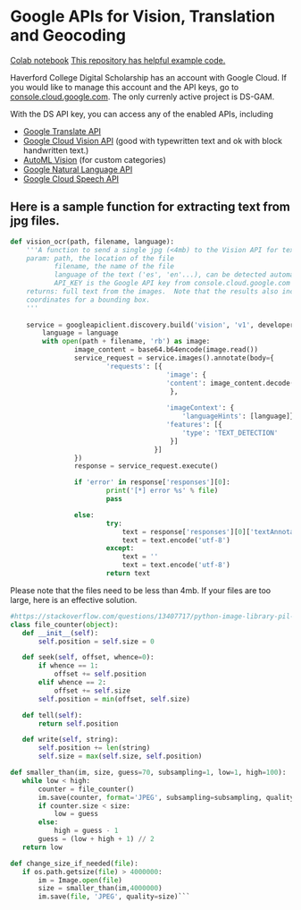 # Google APIs for Vision, Translation and Geocoding 
[Colab notebook](https://drive.google.com/file/d/1CO9k589Mbwqz3sBMBSutoSXIarYH4NCP/view?usp=sharing)
[This repository has helpful example code.](https://github.com/GoogleCloudPlatform/python-docs-samples)

Haverford College Digital Scholarship has an account with Google Cloud.  If you would like to manage this account and the API keys, go to [console.cloud.google.com](console.cloud.google.com).  The only currenly active project is DS-GAM. 

With the DS API key, you can access any of the enabled APIs, including
- [Google Translate API](https://cloud.google.com/translate/docs/)
- [Google Cloud Vision API](https://cloud.google.com/vision/overview/docs/) (good with typewritten text and ok with block handwritten text.)
- [AutoML Vision](https://cloud.google.com/vision/automl/docs/) (for custom categories)
- [Google Natural Language API](https://cloud.google.com/natural-language/overview/docs/)
- [Google Cloud Speech API](https://cloud.google.com/speech-to-text/docs/)

## Here is a sample function for extracting text from jpg files.  
```python
def vision_ocr(path, filename, language):
    '''A function to send a single jpg (<4mb) to the Vision API for text extraction.  
    param: path, the location of the file
           filename, the name of the file
           language of the text ('es', 'en'...), can be detected automatically, but is often incorrect. 
           API_KEY is the Google API key from console.cloud.google.com
    returns: full text from the images.  Note that the results also include each word, paragraph and text block identified with    
    coordinates for a bounding box. 
    '''
    
    service = googleapiclient.discovery.build('vision', 'v1', developerKey=API_KEY)
        language = language
        with open(path + filename, 'rb') as image:
                image_content = base64.b64encode(image.read())
                service_request = service.images().annotate(body={
                        'requests': [{
                                       'image': {
                                       'content': image_content.decode('UTF-8')
                                        },
                                       
                                       'imageContext': {
                                           'languageHints': [language]},
                                       'features': [{
                                           'type': 'TEXT_DETECTION'
                                        }]
                                    }]
                })
                response = service_request.execute()

                if 'error' in response['responses'][0]:
                        print('[*] error %s' % file)
                        pass

                else:
                        try:
                            text = response['responses'][0]['textAnnotations'][0]['description']
                            text = text.encode('utf-8')
                        except:
                            text = ''
                            text = text.encode('utf-8')
                        return text
 ```
 
 Please note that the files need to be less than 4mb.  If your files are too large, here is an effective solution.
 
 
 ```python
 #https://stackoverflow.com/questions/13407717/python-image-library-pil-how-to-compress-image-into-desired-file-size
class file_counter(object):
    def __init__(self):
        self.position = self.size = 0

    def seek(self, offset, whence=0):
        if whence == 1:
            offset += self.position
        elif whence == 2:
            offset += self.size
        self.position = min(offset, self.size)

    def tell(self):
        return self.position

    def write(self, string):
        self.position += len(string)
        self.size = max(self.size, self.position)

def smaller_than(im, size, guess=70, subsampling=1, low=1, high=100):
    while low < high:
        counter = file_counter()
        im.save(counter, format='JPEG', subsampling=subsampling, quality=guess)
        if counter.size < size:
            low = guess
        else:
            high = guess - 1
        guess = (low + high + 1) // 2
    return low

def change_size_if_needed(file):
    if os.path.getsize(file) > 4000000:
        im = Image.open(file)
        size = smaller_than(im,4000000)
        im.save(file, 'JPEG', quality=size)```
